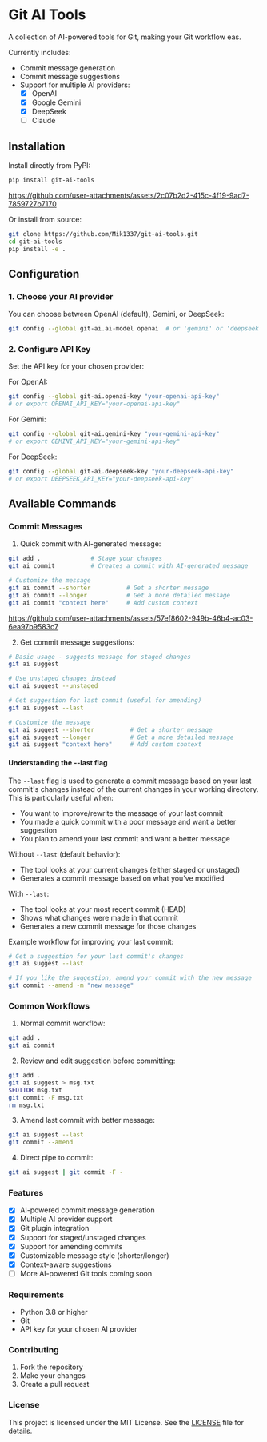 # Git AI Tools

A collection of AI-powered tools for Git, making your Git workflow eas.

Currently includes:

- Commit message generation
- Commit message suggestions
- Support for multiple AI providers:
  - [x] OpenAI
  - [x] Google Gemini
  - [x] DeepSeek
  - [ ] Claude

## Installation

Install directly from PyPI:

```bash
pip install git-ai-tools
```

https://github.com/user-attachments/assets/2c07b2d2-415c-4f19-9ad7-7859727b7170

Or install from source:

```bash
git clone https://github.com/Mik1337/git-ai-tools.git
cd git-ai-tools
pip install -e .
```

## Configuration

### 1. Choose your AI provider

You can choose between OpenAI (default), Gemini, or DeepSeek:

```bash
git config --global git-ai.ai-model openai  # or 'gemini' or 'deepseek'
```



### 2. Configure API Key

Set the API key for your chosen provider:

For OpenAI:

```bash
git config --global git-ai.openai-key "your-openai-api-key"
# or export OPENAI_API_KEY="your-openai-api-key"
```

For Gemini:

```bash
git config --global git-ai.gemini-key "your-gemini-api-key"
# or export GEMINI_API_KEY="your-gemini-api-key"
```

For DeepSeek:

```bash
git config --global git-ai.deepseek-key "your-deepseek-api-key"
# or export DEEPSEEK_API_KEY="your-deepseek-api-key"
```

## Available Commands

### Commit Messages

1. Quick commit with AI-generated message:

```bash
git add .              # Stage your changes
git ai commit          # Creates a commit with AI-generated message

# Customize the message
git ai commit --shorter          # Get a shorter message
git ai commit --longer           # Get a more detailed message
git ai commit "context here"     # Add custom context
```

https://github.com/user-attachments/assets/57ef8602-949b-46b4-ac03-6ea97b9583c7


2. Get commit message suggestions:

```bash
# Basic usage - suggests message for staged changes
git ai suggest

# Use unstaged changes instead
git ai suggest --unstaged

# Get suggestion for last commit (useful for amending)
git ai suggest --last

# Customize the message
git ai suggest --shorter          # Get a shorter message
git ai suggest --longer           # Get a more detailed message
git ai suggest "context here"     # Add custom context
```

#### Understanding the --last flag

The `--last` flag is used to generate a commit message based on your last commit's changes instead of the current changes in your working directory. This is particularly useful when:

- You want to improve/rewrite the message of your last commit
- You made a quick commit with a poor message and want a better suggestion
- You plan to amend your last commit and want a better message

Without `--last` (default behavior):

- The tool looks at your current changes (either staged or unstaged)
- Generates a commit message based on what you've modified

With `--last`:

- The tool looks at your most recent commit (HEAD)
- Shows what changes were made in that commit
- Generates a new commit message for those changes

Example workflow for improving your last commit:

```bash
# Get a suggestion for your last commit's changes
git ai suggest --last

# If you like the suggestion, amend your commit with the new message
git commit --amend -m "new message"
```

### Common Workflows

1. Normal commit workflow:

```bash
git add .
git ai commit
```

2. Review and edit suggestion before committing:

```bash
git add .
git ai suggest > msg.txt
$EDITOR msg.txt
git commit -F msg.txt
rm msg.txt
```

3. Amend last commit with better message:

```bash
git ai suggest --last
git commit --amend
```

4. Direct pipe to commit:

```bash
git ai suggest | git commit -F -
```

### Features

- [x] AI-powered commit message generation
- [x] Multiple AI provider support
- [x] Git plugin integration
- [x] Support for staged/unstaged changes
- [x] Support for amending commits
- [x] Customizable message style (shorter/longer)
- [x] Context-aware suggestions
- [ ] More AI-powered Git tools coming soon

### Requirements

- Python 3.8 or higher
- Git
- API key for your chosen AI provider

### Contributing

1. Fork the repository
2. Make your changes
3. Create a pull request

### License

This project is licensed under the MIT License. See the [LICENSE](LICENSE) file for details.
